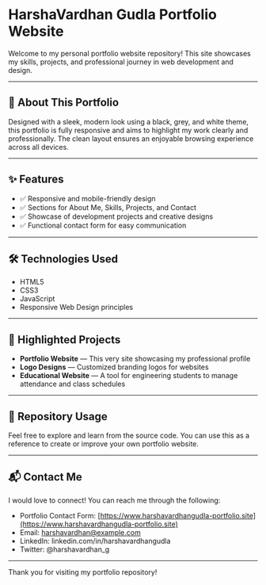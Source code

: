 # HarshaVardhan Gudla Portfolio Website

Welcome to my personal portfolio website repository! This site showcases my skills, projects, and professional journey in web development and design.

---

## 🚀 About This Portfolio

Designed with a sleek, modern look using a black, grey, and white theme, this portfolio is fully responsive and aims to highlight my work clearly and professionally. The clean layout ensures an enjoyable browsing experience across all devices.

---

## ✨ Features

- ✅ Responsive and mobile-friendly design  
- ✅ Sections for About Me, Skills, Projects, and Contact  
- ✅ Showcase of development projects and creative designs  
- ✅ Functional contact form for easy communication  

---

## 🛠 Technologies Used

- HTML5  
- CSS3  
- JavaScript  
- Responsive Web Design principles  

---

## 💼 Highlighted Projects

- **Portfolio Website** — This very site showcasing my professional profile  
- **Logo Designs** — Customized branding logos for websites  
- **Educational Website** — A tool for engineering students to manage attendance and class schedules  

---

## 📂 Repository Usage

Feel free to explore and learn from the source code. You can use this as a reference to create or improve your own portfolio website.

---

## 📬 Contact Me

I would love to connect! You can reach me through the following:

- Portfolio Contact Form: [https://www.harshavardhangudla-portfolio.site](https://www.harshavardhangudla-portfolio.site)  
- Email: harshavardhan@example.com  
- LinkedIn: linkedin.com/in/harshavardhangudla  
- Twitter: @harshavardhan_g  

---

Thank you for visiting my portfolio repository!

